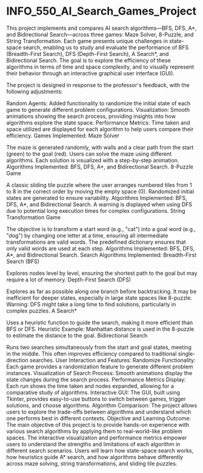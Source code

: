 # INFO_550_AI_Search_Games_Project
This project implements and compares AI search algorithms—BFS, DFS, A*, and Bidirectional Search—across three games: Maze Solver, 8-Puzzle, and String Transformation.
Each game presents unique challenges in state-space search, enabling us to study and evaluate the performance of BFS (Breadth-First Search), DFS (Depth-First Search), A Search*, and Bidirectional Search. The goal is to explore the efficiency of these algorithms in terms of time and space complexity, and to visually represent their behavior through an interactive graphical user interface (GUI).

The project is designed in response to the professor's feedback, with the following adjustments:

Random Agents: Added functionality to randomize the initial state of each game to generate different problem configurations.
Visualization: Smooth animations showing the search process, providing insights into how algorithms explore the state space.
Performance Metrics: Time taken and space utilized are displayed for each algorithm to help users compare their efficiency.
Games Implemented:
Maze Solver

The maze is generated randomly, with walls and a clear path from the start (green) to the goal (red).
Users can solve the maze using different algorithms. Each solution is visualized with a step-by-step animation.
Algorithms Implemented: BFS, DFS, A*, and Bidirectional Search.
8-Puzzle Game

A classic sliding tile puzzle where the user arranges numbered tiles from 1 to 8 in the correct order by moving the empty space (0).
Randomized initial states are generated to ensure variability.
Algorithms Implemented: BFS, DFS, A*, and Bidirectional Search. A warning is displayed when using DFS due to potential long execution times for complex configurations.
String Transformation Game

The objective is to transform a start word (e.g., "cat") into a goal word (e.g., "dog") by changing one letter at a time, ensuring all intermediate transformations are valid words.
The predefined dictionary ensures that only valid words are used at each step.
Algorithms Implemented: BFS, DFS, A*, and Bidirectional Search.
Search Algorithms Implemented:
Breadth-First Search (BFS)

Explores nodes level by level, ensuring the shortest path to the goal but may require a lot of memory.
Depth-First Search (DFS)

Explores as far as possible along one branch before backtracking. It may be inefficient for deeper states, especially in large state spaces like 8-puzzle.
Warning: DFS might take a long time to find solutions, particularly in complex puzzles.
A Search*

Uses a heuristic function to guide the search, making it more efficient than BFS or DFS.
Heuristic Example: Manhattan distance is used in the 8-puzzle to estimate the distance to the goal.
Bidirectional Search

Runs two searches simultaneously from the start and goal states, meeting in the middle. This often improves efficiency compared to traditional single-direction searches.
User Interaction and Features:
Randomize Functionality: Each game provides a randomization feature to generate different problem instances.
Visualization of Search Process: Smooth animations display the state changes during the search process.
Performance Metrics Display: Each run shows the time taken and nodes expanded, allowing for a comparative study of algorithms.
Interactive GUI: The GUI, built using Tkinter, provides easy-to-use buttons to switch between games, trigger solutions, and choose algorithms.
Algorithm Comparison: The project allows users to explore the trade-offs between algorithms and understand which one performs best in different contexts.
Objective and Learning Outcome:
The main objective of this project is to provide hands-on experience with various search algorithms by applying them to real-world-like problem spaces. The interactive visualization and performance metrics empower users to understand the strengths and limitations of each algorithm in different search scenarios. Users will learn how state-space search works, how heuristics guide A* search, and how algorithms behave differently across maze solving, string transformations, and sliding tile puzzles.
